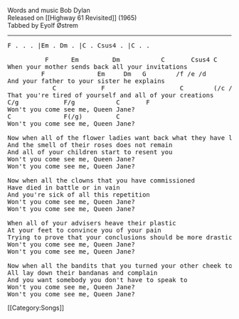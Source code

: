 Words and music Bob Dylan<br>
Released on [[Highway 61 Revisited]] (1965)<br>
Tabbed by Eyolf Østrem

----
<pre class="verse">
F . . . |Em . Dm . |C . Csus4 . |C . .

          F      Em         Dm           C       Csus4 C
When your mother sends back all your invitations
         F              Em     Dm   G        /f /e /d
And your father to your sister he explains
            C            F                    C        (/c /b /Bb) Am
That you're tired of yourself and all of your creations
C/g            F/g           C       F
Won't you come see me, Queen Jane?
C              F(/g)         C
Won't you come see me, Queen Jane?

Now when all of the flower ladies want back what they have lent you
And the smell of their roses does not remain
And all of your children start to resent you
Won't you come see me, Queen Jane?
Won't you come see me, Queen Jane?

Now when all the clowns that you have commissioned
Have died in battle or in vain
And you're sick of all this repetition
Won't you come see me, Queen Jane?
Won't you come see me, Queen Jane?

When all of your advisers heave their plastic
At your feet to convince you of your pain
Trying to prove that your conclusions should be more drastic
Won't you come see me, Queen Jane?
Won't you come see me, Queen Jane?

Now when all the bandits that you turned your other cheek to
All lay down their bandanas and complain
And you want somebody you don't have to speak to
Won't you come see me, Queen Jane?
Won't you come see me, Queen Jane?
</pre>

[[Category:Songs]]